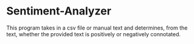 # Sentiment-Analyzer
This program takes in a csv file or manual text and determines, from the text, whether the provided text is positively or negatively connotated.
